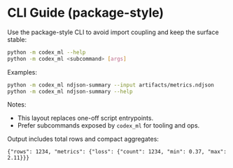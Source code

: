 # CLI Guide (package-style)

Use the package-style CLI to avoid import coupling and keep the surface stable:

```bash
python -m codex_ml --help
python -m codex_ml <subcommand> [args]
```

Examples:

```bash
python -m codex_ml ndjson-summary --input artifacts/metrics.ndjson
python -m codex_ml ndjson-summary --help
```

Notes:
- This layout replaces one-off script entrypoints.
- Prefer subcommands exposed by `codex_ml` for tooling and ops.

Output includes total rows and compact aggregates:

    {"rows": 1234, "metrics": {"loss": {"count": 1234, "min": 0.37, "max": 2.11}}}
